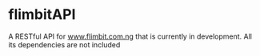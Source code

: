 # flimbitAPI
A RESTful API for www.flimbit.com.ng that is currently in development. All its dependencies are not included

